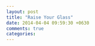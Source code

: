 ```yaml
---
layout: post
title: "Raise Your Glass"
date: 2014-04-04 09:59:30 +0630
comments: true
categories: 
---
```

